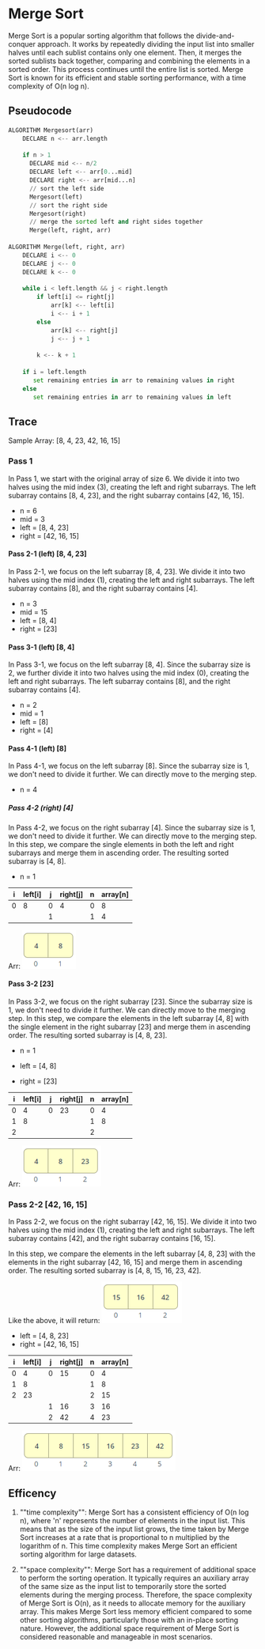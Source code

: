 # Merge Sort

Merge Sort is a popular sorting algorithm that follows the divide-and-conquer approach. It works by repeatedly dividing the input list into smaller halves until each sublist contains only one element. Then, it merges the sorted sublists back together, comparing and combining the elements in a sorted order. This process continues until the entire list is sorted. Merge Sort is known for its efficient and stable sorting performance, with a time complexity of O(n log n).

## Pseudocode

```python
ALGORITHM Mergesort(arr)
    DECLARE n <-- arr.length

    if n > 1
      DECLARE mid <-- n/2
      DECLARE left <-- arr[0...mid]
      DECLARE right <-- arr[mid...n]
      // sort the left side
      Mergesort(left)
      // sort the right side
      Mergesort(right)
      // merge the sorted left and right sides together
      Merge(left, right, arr)

ALGORITHM Merge(left, right, arr)
    DECLARE i <-- 0
    DECLARE j <-- 0
    DECLARE k <-- 0

    while i < left.length && j < right.length
        if left[i] <= right[j]
            arr[k] <-- left[i]
            i <-- i + 1
        else
            arr[k] <-- right[j]
            j <-- j + 1

        k <-- k + 1

    if i = left.length
       set remaining entries in arr to remaining values in right
    else
       set remaining entries in arr to remaining values in left

```

## Trace

Sample Array: [8, 4, 23, 42, 16, 15]

### Pass 1

In Pass 1, we start with the original array of size 6. We divide it into two halves using the mid index (3), creating the left and right subarrays. The left subarray contains [8, 4, 23], and the right subarray contains [42, 16, 15].

- n = 6
- mid = 3
- left = [8, 4, 23]
- right = [42, 16, 15]

#### Pass 2-1 (left) [8, 4, 23]

In Pass 2-1, we focus on the left subarray [8, 4, 23]. We divide it into two halves using the mid index (1), creating the left and right subarrays. The left subarray contains [8], and the right subarray contains [4].

- n = 3
- mid = 15
- left = [8, 4]
- right = [23]

#### Pass 3-1 (left) [8, 4]

In Pass 3-1, we focus on the left subarray [8, 4]. Since the subarray size is 2, we further divide it into two halves using the mid index (0), creating the left and right subarrays. The left subarray contains [8], and the right subarray contains [4].

- n = 2
- mid = 1
- left = [8]
- right = [4]

#### Pass 4-1 (left) [8]

In Pass 4-1, we focus on the left subarray [8]. Since the subarray size is 1, we don't need to divide it further. We can directly move to the merging step.

- n = 4

##### Pass 4-2 (right) [4]

In Pass 4-2, we focus on the right subarray [4]. Since the subarray size is 1, we don't need to divide it further. We can directly move to the merging step. In this step, we compare the single elements in both the left and right subarrays and merge them in ascending order. The resulting sorted subarray is [4, 8].

- n = 1

|i|left[i]|j|right[j]|n|array[n]|
|-|-------|-|--------|-|--------|
|0|   8   |0|   4    |0|   8    |
| |       |1|        |1|   4    |

Arr: ![Array](image.png)

#### Pass 3-2 [23]

In Pass 3-2, we focus on the right subarray [23]. Since the subarray size is 1, we don't need to divide it further. We can directly move to the merging step. In this step, we compare the elements in the left subarray [4, 8] with the single element in the right subarray [23] and merge them in ascending order. The resulting sorted subarray is [4, 8, 23].

- n = 1

- left = [4, 8]
- right = [23]

|i|left[i]|j|right[j]|n|array[n]|
|-|-------|-|--------|-|--------|
|0|   4   |0|   23   |0|   4    |
|1|   8   | |        |1|   8    |
|2|       | |        |2|        |

Arr: ![Array](image-1.png)

### Pass 2-2 [42, 16, 15]

In Pass 2-2, we focus on the right subarray [42, 16, 15]. We divide it into two halves using the mid index (1), creating the left and right subarrays. The left subarray contains [42], and the right subarray contains [16, 15].

In this step, we compare the elements in the left subarray [4, 8, 23] with the elements in the right subarray [42, 16, 15] and merge them in ascending order. The resulting sorted subarray is [4, 8, 15, 16, 23, 42].

Like the above, it will return: ![Array](image-2.png)

- left = [4, 8, 23]
- right = [42, 16, 15]

|i|left[i]|j|right[j]|n|array[n]|
|-|-------|-|--------|-|--------|
|0|   4   |0|   15   |0|   4    |
|1|   8   | |        |1|   8    |
|2|   23  | |        |2|   15   |
| |       |1|   16   |3|   16   |
| |       |2|   42   |4|   23   |

Arr: ![Array](image-3.png)

## Efficency

1. ""time complexity"": Merge Sort has a consistent efficiency of O(n log n), where 'n' represents the number of elements in the input list. This means that as the size of the input list grows, the time taken by Merge Sort increases at a rate that is proportional to n multiplied by the logarithm of n. This time complexity makes Merge Sort an efficient sorting algorithm for large datasets.

2. ""space complexity"": Merge Sort has a requirement of additional space to perform the sorting operation. It typically requires an auxiliary array of the same size as the input list to temporarily store the sorted elements during the merging process. Therefore, the space complexity of Merge Sort is O(n), as it needs to allocate memory for the auxiliary array. This makes Merge Sort less memory efficient compared to some other sorting algorithms, particularly those with an in-place sorting nature. However, the additional space requirement of Merge Sort is considered reasonable and manageable in most scenarios.
